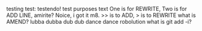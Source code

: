 testing test: testendo!
test purposes text
One is for REWRITE, Two is for ADD LINE, amirite?
Noice, i got it m8. >> is to ADD, > is to REWRITE
what is AMEND?
lubba dubba dub dub
dance dance robolution
what is git add -i?
